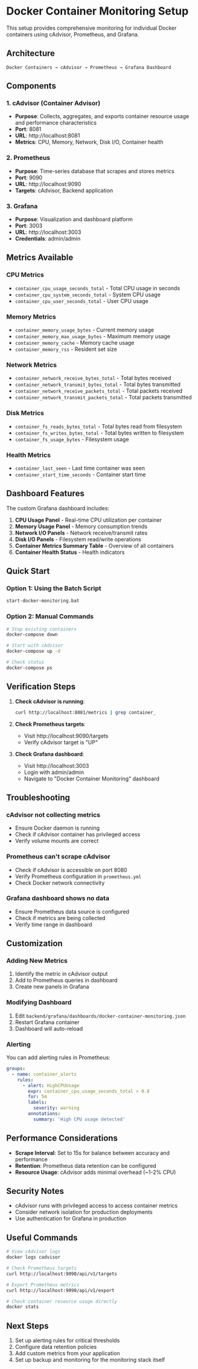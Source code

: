 # Docker Container Monitoring Setup

This setup provides comprehensive monitoring for individual Docker containers using cAdvisor, Prometheus, and Grafana.

## Architecture

```
Docker Containers → cAdvisor → Prometheus → Grafana Dashboard
```

## Components

### 1. cAdvisor (Container Advisor)

- **Purpose**: Collects, aggregates, and exports container resource usage and performance characteristics
- **Port**: 8081
- **URL**: http://localhost:8081
- **Metrics**: CPU, Memory, Network, Disk I/O, Container health

### 2. Prometheus

- **Purpose**: Time-series database that scrapes and stores metrics
- **Port**: 9090
- **URL**: http://localhost:9090
- **Targets**: cAdvisor, Backend application

### 3. Grafana

- **Purpose**: Visualization and dashboard platform
- **Port**: 3003
- **URL**: http://localhost:3003
- **Credentials**: admin/admin

## Metrics Available

### CPU Metrics

- `container_cpu_usage_seconds_total` - Total CPU usage in seconds
- `container_cpu_system_seconds_total` - System CPU usage
- `container_cpu_user_seconds_total` - User CPU usage

### Memory Metrics

- `container_memory_usage_bytes` - Current memory usage
- `container_memory_max_usage_bytes` - Maximum memory usage
- `container_memory_cache` - Memory cache usage
- `container_memory_rss` - Resident set size

### Network Metrics

- `container_network_receive_bytes_total` - Total bytes received
- `container_network_transmit_bytes_total` - Total bytes transmitted
- `container_network_receive_packets_total` - Total packets received
- `container_network_transmit_packets_total` - Total packets transmitted

### Disk Metrics

- `container_fs_reads_bytes_total` - Total bytes read from filesystem
- `container_fs_writes_bytes_total` - Total bytes written to filesystem
- `container_fs_usage_bytes` - Filesystem usage

### Health Metrics

- `container_last_seen` - Last time container was seen
- `container_start_time_seconds` - Container start time

## Dashboard Features

The custom Grafana dashboard includes:

1. **CPU Usage Panel** - Real-time CPU utilization per container
2. **Memory Usage Panel** - Memory consumption trends
3. **Network I/O Panels** - Network receive/transmit rates
4. **Disk I/O Panels** - Filesystem read/write operations
5. **Container Metrics Summary Table** - Overview of all containers
6. **Container Health Status** - Health indicators

## Quick Start

### Option 1: Using the Batch Script

```bash
start-docker-monitoring.bat
```

### Option 2: Manual Commands

```bash
# Stop existing containers
docker-compose down

# Start with cAdvisor
docker-compose up -d

# Check status
docker-compose ps
```

## Verification Steps

1. **Check cAdvisor is running**:

   ```bash
   curl http://localhost:8081/metrics | grep container_
   ```

2. **Check Prometheus targets**:

   - Visit http://localhost:9090/targets
   - Verify cAdvisor target is "UP"

3. **Check Grafana dashboard**:
   - Visit http://localhost:3003
   - Login with admin/admin
   - Navigate to "Docker Container Monitoring" dashboard

## Troubleshooting

### cAdvisor not collecting metrics

- Ensure Docker daemon is running
- Check if cAdvisor container has privileged access
- Verify volume mounts are correct

### Prometheus can't scrape cAdvisor

- Check if cAdvisor is accessible on port 8080
- Verify Prometheus configuration in `prometheus.yml`
- Check Docker network connectivity

### Grafana dashboard shows no data

- Ensure Prometheus data source is configured
- Check if metrics are being collected
- Verify time range in dashboard

## Customization

### Adding New Metrics

1. Identify the metric in cAdvisor output
2. Add to Prometheus queries in dashboard
3. Create new panels in Grafana

### Modifying Dashboard

1. Edit `backend/grafana/dashboards/docker-container-monitoring.json`
2. Restart Grafana container
3. Dashboard will auto-reload

### Alerting

You can add alerting rules in Prometheus:

```yaml
groups:
  - name: container_alerts
    rules:
      - alert: HighCPUUsage
        expr: container_cpu_usage_seconds_total > 0.8
        for: 5m
        labels:
          severity: warning
        annotations:
          summary: 'High CPU usage detected'
```

## Performance Considerations

- **Scrape Interval**: Set to 15s for balance between accuracy and performance
- **Retention**: Prometheus data retention can be configured
- **Resource Usage**: cAdvisor adds minimal overhead (~1-2% CPU)

## Security Notes

- cAdvisor runs with privileged access to access container metrics
- Consider network isolation for production deployments
- Use authentication for Grafana in production

## Useful Commands

```bash
# View cAdvisor logs
docker logs cadvisor

# Check Prometheus targets
curl http://localhost:9090/api/v1/targets

# Export Prometheus metrics
curl http://localhost:9090/api/v1/export

# Check container resource usage directly
docker stats
```

## Next Steps

1. Set up alerting rules for critical thresholds
2. Configure data retention policies
3. Add custom metrics from your application
4. Set up backup and monitoring for the monitoring stack itself
